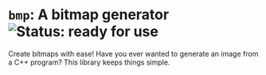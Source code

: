 # `bmp`: A bitmap generator ![Status: ready for use](https://img.shields.io/badge/Status-Ready_for_use-green?style=flat&labelColor=%232c3e50&color=%2327ae60)

Create bitmaps with ease!
Have you ever wanted to generate an image from a C++ program?
This library keeps things simple.

[//]: # (TODO: Finish.)
